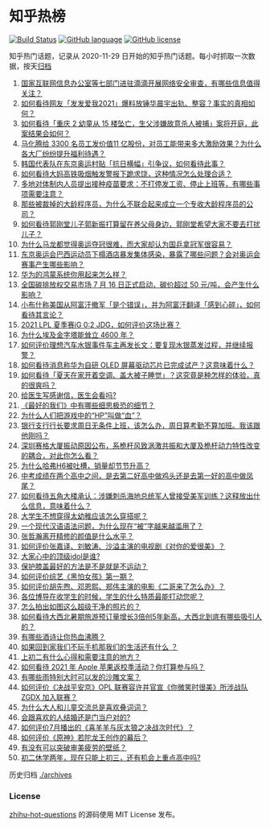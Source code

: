 # 知乎热榜
[![Build Status](https://github.com/ToWeLong/zhihu-hot-questions/workflows/CI/badge.svg)](https://github.com/ToWeLong/zhihu-hot-questions/actions)
[![GitHub language](https://img.shields.io/badge/language-golang-orange.svg)](https://golang.org/)
[![GitHub license](https://img.shields.io/github/license/ToWeLong/zhihu-hot-questions)](https://github.com/ToWeLong/zhihu-hot-questions/blob/main/LICENSE)

知乎热门话题，记录从 2020-11-29 日开始的知乎热门话题。每小时抓取一次数据，按天[归档](./archives)

<!-- BEGIN -->

1. [国家互联网信息办公室等七部门进驻滴滴开展网络安全审查，有哪些信息值得关注？](https://www.zhihu.com/question/472557033)
1. [如何看待网友「发发爱我2021」爆料放锤华晨宇出轨、整容？事实的真相如何？](https://www.zhihu.com/question/472603288)
1. [如何看待「重庆 2 幼童从 15 楼坠亡，生父涉嫌故意杀人被捕」案将开庭，此案结果会如何？](https://www.zhihu.com/question/472543340)
1. [马化腾给 3300 名员工发价值11 亿股份，对员工能带来多大激励效果？为什么各大厂纷纷提升福利待遇？](https://www.zhihu.com/question/472336981)
1. [韩国代表队在东京奥运村贴「抗日横幅」引争议，如何看待此事？](https://www.zhihu.com/question/472563744)
1. [如何看待大妈高铁吸烟触发警报下跪求饶，这种情况怎么处理合适？](https://www.zhihu.com/question/472129382)
1. [多地对体制内人员提出接种疫苗要求：不打停发工资、停止上班等，有哪些事项需要注意？](https://www.zhihu.com/question/472345002)
1. [那些被裁掉的大龄程序员，为什么不联合起来成立一个专收大龄程序员的公司？](https://www.zhihu.com/question/471283000)
1. [如何看待郭刚堂儿子郭新振打算留在养父母身边，郭刚堂希望大家不要去打扰儿子？](https://www.zhihu.com/question/472081586)
1. [为什么马龙都觉得奥运夺冠很难，而大家却认为国乒拿冠军很容易？](https://www.zhihu.com/question/471555660)
1. [东京奥运会巴西运动员下榻酒店暴发集体感染，暴露了哪些问题？会对奥运会赛事产生哪些影响？](https://www.zhihu.com/question/472327033)
1. [华为的鸿蒙系统你用起来怎么样？](https://www.zhihu.com/question/459846239)
1. [全国碳排放权交易市场 7 月 16 日正式启动，碳价超过 50 元/吨，会产生什么影响？](https://www.zhihu.com/question/472188278)
1. [小布什称美国从阿富汗撤军「是个错误」，并为阿富汗翻译「感到心碎」，如何看待其言论？](https://www.zhihu.com/question/472379731)
1. [2021 LPL 夏季赛iG 0:2 JDG，如何评价这场比赛？](https://www.zhihu.com/question/472618210)
1. [为什么埃及金字塔能耸立 4600 年？](https://www.zhihu.com/question/466252124)
1. [如何评价理想汽车水银事件车主再发长文：要复现水银蒸发过程，并继续报警？](https://www.zhihu.com/question/471946131)
1. [如何看待消息称华为自研 OLED 屏幕驱动芯片已完成试产？这意味着什么？](https://www.zhihu.com/question/471697241)
1. [如何看待「夏天在家开着空调、盖大被子睡觉」？这究竟是种怎样的体验，真的很爽吗？](https://www.zhihu.com/question/470468586)
1. [给医生写感谢信，医生会看吗?](https://www.zhihu.com/question/461215612)
1. [《最好的我们》中有哪些细思极恐的细节？](https://www.zhihu.com/question/55297925)
1. [为什么人们把游戏中的“HP”叫做“血”？](https://www.zhihu.com/question/471152379)
1. [银行支行行长要求周日无条件上班，该怎么办，周日算考勤不算加班。我该跟他刚吗？](https://www.zhihu.com/question/472092355)
1. [深圳赛格大厦振动原因公布，系桅杆风致涡激共振和大厦及桅杆动力特性改变的耦合，对此你怎么看？](https://www.zhihu.com/question/472308128)
1. [为什么哈弗H6被吐槽，销量却节节升高？](https://www.zhihu.com/question/454596887)
1. [中考成绩在两个高中之间，是去第二好高中做鸡头还是去第一好的高中做凤尾？](https://www.zhihu.com/question/466979770)
1. [如何看待五角大楼承认：涉嫌刺杀海地总统军人曾接受美军训练？这释放出什么信息，意味着什么？](https://www.zhihu.com/question/472527903)
1. [大学生不想穿得太幼稚应该怎么穿搭呢？](https://www.zhihu.com/question/443721061)
1. [一个现代汉语语法问题，为什么现在“被”字越来越滥用了？](https://www.zhihu.com/question/471998676)
1. [张哲瀚离开精修的颜值是什么水平？](https://www.zhihu.com/question/464609843)
1. [如何评价张嘉译、刘敏涛、沙溢主演的电视剧《对你的爱很美》？](https://www.zhihu.com/question/457087948)
1. [大家心中的顶级idol是谁?](https://www.zhihu.com/question/472292212)
1. [保护膝盖最好的方法是不是就是不运动？](https://www.zhihu.com/question/399157144)
1. [如何评价综艺《黑怕女孩》第一期？](https://www.zhihu.com/question/472342807)
1. [如何评价胡先煦、邓恩熙、郑伟主演的电影《二哥来了怎么办》？](https://www.zhihu.com/question/461148952)
1. [各位博导在收学生的时候，学生的什么特质最能打动您呢？](https://www.zhihu.com/question/469967314)
1. [怎么拍出如图这么超级干净的照片的？](https://www.zhihu.com/question/459731487)
1. [如何看待大西北暑期旅游预订量增长3倍创5年新高，大西北到底有哪些吸引人的？](https://www.zhihu.com/question/470952305)
1. [有哪些酒诗让你热血沸腾？](https://www.zhihu.com/question/469691545)
1. [如果回到家我们不玩手机那我们的生活还有什么 ？](https://www.zhihu.com/question/470841820)
1. [上初二有什么心得和需要注意的地方？](https://www.zhihu.com/question/472330100)
1. [如何看待 2021 年 Apple 苹果返校季活动？你打算参与吗？](https://www.zhihu.com/question/472498758)
1. [有哪些雨特别大时可以发的沙雕文案？](https://www.zhihu.com/question/471442207)
1. [如何评价《决战平安京》OPL 联赛容许并官宣《你微笑时很美》所涉战队 ZGDX 加入联赛？](https://www.zhihu.com/question/472161924)
1. [为什么大人和儿童交流总是喜欢叠词词？](https://www.zhihu.com/question/472013799)
1. [会跟喜欢的人结婚还是门当户对的?](https://www.zhihu.com/question/460533239)
1. [如何评价7月播出的《喜羊羊与灰太狼之决战次时代》？](https://www.zhihu.com/question/470292481)
1. [如何评价《原神》若陀龙王创作的幕后？](https://www.zhihu.com/question/472543501)
1. [有没有可以突破审美疲劳的壁纸？](https://www.zhihu.com/question/450376556)
1. [初二休学两年，现在只能上初三，还有机会上重点高中吗?](https://www.zhihu.com/question/471650821)

<!-- END -->

历史归档 [./archives](./archives)


### License
[zhihu-hot-questions](https://github.com/towelong/zhihu-hot-questions) 的源码使用 MIT License 发布。